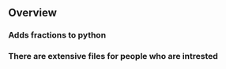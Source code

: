 ## Overview

### Adds fractions to python
### There are extensive files for people who are intrested
